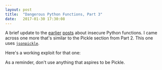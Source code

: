 ```yaml
---
layout: post
title:  "Dangerous Python Functions, Part 3"
date:   2017-01-30 17:30:08
---
```


A brief update to the
[earlier](https://www.kevinlondon.com/2015/07/26/dangerous-python-functions.html) [posts](https://www.kevinlondon.com/2015/08/15/dangerous-python-functions-pt2.html) about insecure Python functions. I came
across one more that's similar to the Pickle section from Part 2. This
one uses [`jsonpickle`](https://github.com/jsonpickle/jsonpickle).

Here's a working exploit for that one:

<script src="https://gist.github.com/kevinlondon/9b0d1dddcced699067192923a8440a0a.js"></script>

As a reminder, don't use anything that aspires to be Pickle.
